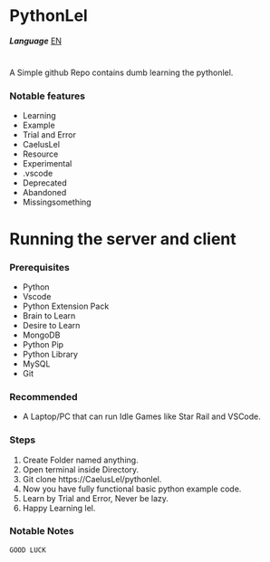# PythonLel

**_Language_**
[EN](README.md)

#
A Simple github Repo contains dumb learning the pythonlel.
### Notable features
- Learning
- Example
- Trial and Error
- CaelusLel
- Resource
- Experimental
- .vscode
- Deprecated
- Abandoned
- Missingsomething

# Running the server and client

### Prerequisites
* Python
* Vscode
* Python Extension Pack
* Brain to Learn
* Desire to Learn
* MongoDB
* Python Pip
* Python Library
* MySQL
* Git

### Recommended
* A Laptop/PC that can run Idle Games like Star Rail and VSCode.

### Steps
1. Create Folder named anything.
2. Open terminal inside Directory.
3. Git clone https://CaelusLel/pythonlel.
4. Now you have fully functional basic python example code.
5. Learn by Trial and Error, Never be lazy.
6. Happy Learning lel.

### Notable Notes

```
GOOD LUCK 
```
